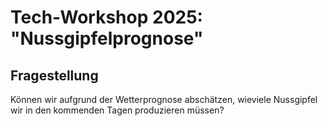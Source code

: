 # Tech-Workshop 2025: "Nussgipfelprognose"
## Fragestellung

Können wir aufgrund der Wetterprognose abschätzen, wieviele Nussgipfel wir in den kommenden Tagen produzieren müssen?